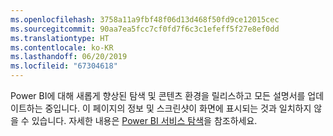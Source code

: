 ```yaml
---
ms.openlocfilehash: 3758a11a9fbf48f06d13d468f50fd9ce12015cec
ms.sourcegitcommit: 90aa7ea5fcc7cf0fd7f6c3c1efeff5f27e8ef0dd
ms.translationtype: HT
ms.contentlocale: ko-KR
ms.lasthandoff: 06/20/2019
ms.locfileid: "67304618"
---
```

Power BI에 대해 새롭게 향상된 탐색 및 콘텐츠 환경을 릴리스하고 모든 설명서를 업데이트하는 중입니다.
이 페이지의 정보 및 스크린샷이 화면에 표시되는 것과 일치하지 않을 수 있습니다. 자세한 내용은 [Power BI 서비스 탐색](../consumer/end-user-experience.md)을 참조하세요.</font>
